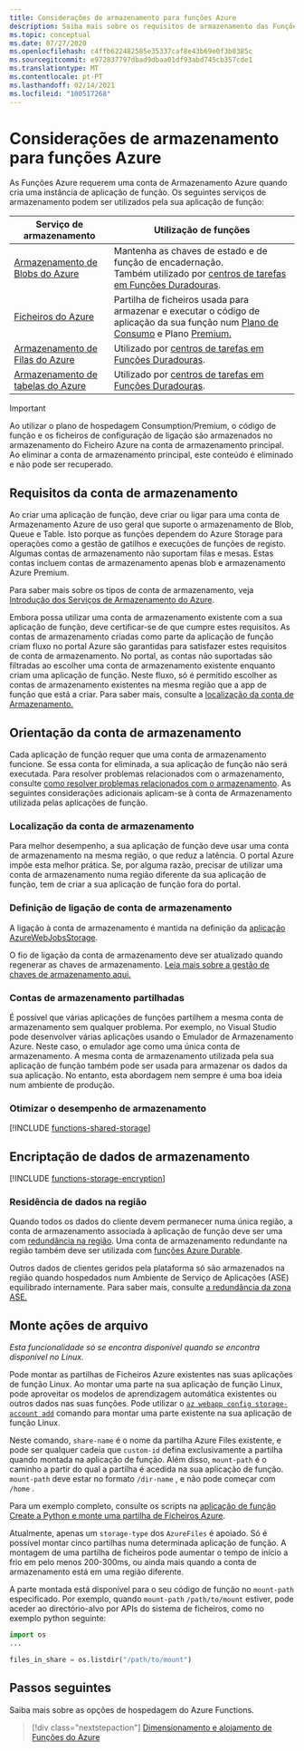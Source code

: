 ```yaml
---
title: Considerações de armazenamento para funções Azure
description: Saiba mais sobre os requisitos de armazenamento das Funções Azure e sobre a encriptação de dados armazenados.
ms.topic: conceptual
ms.date: 07/27/2020
ms.openlocfilehash: c4ffb622482585e35337caf8e43b69e0f3b0385c
ms.sourcegitcommit: e972837797dbad9dbaa01df93abd745cb357cde1
ms.translationtype: MT
ms.contentlocale: pt-PT
ms.lasthandoff: 02/14/2021
ms.locfileid: "100517268"
---
```

# <a name="storage-considerations-for-azure-functions"></a>Considerações de armazenamento para funções Azure

As Funções Azure requerem uma conta de Armazenamento Azure quando cria uma instância de aplicação de função. Os seguintes serviços de armazenamento podem ser utilizados pela sua aplicação de função:


|Serviço de armazenamento  | Utilização de funções  |
|---------|---------|
| [Armazenamento de Blobs do Azure](../storage/blobs/storage-blobs-introduction.md)     | Mantenha as chaves de estado e de função de encadernação.  <br/>Também utilizado por [centros de tarefas em Funções Duradouras](durable/durable-functions-task-hubs.md). |
| [Ficheiros do Azure](../storage/files/storage-files-introduction.md)  | Partilha de ficheiros usada para armazenar e executar o código de aplicação da sua função num [Plano de Consumo](consumption-plan.md) e Plano [Premium.](functions-premium-plan.md) |
| [Armazenamento de Filas do Azure](../storage/queues/storage-queues-introduction.md)     | Utilizado por [centros de tarefas em Funções Duradouras](durable/durable-functions-task-hubs.md).   |
| [Armazenamento de tabelas do Azure](../storage/tables/table-storage-overview.md)  |  Utilizado por [centros de tarefas em Funções Duradouras](durable/durable-functions-task-hubs.md).       |

> [!IMPORTANT]
> Ao utilizar o plano de hospedagem Consumption/Premium, o código de função e os ficheiros de configuração de ligação são armazenados no armazenamento do Ficheiro Azure na conta de armazenamento principal. Ao eliminar a conta de armazenamento principal, este conteúdo é eliminado e não pode ser recuperado.

## <a name="storage-account-requirements"></a>Requisitos da conta de armazenamento

Ao criar uma aplicação de função, deve criar ou ligar para uma conta de Armazenamento Azure de uso geral que suporte o armazenamento de Blob, Queue e Table. Isto porque as funções dependem do Azure Storage para operações como a gestão de gatilhos e execuções de funções de registo. Algumas contas de armazenamento não suportam filas e mesas. Estas contas incluem contas de armazenamento apenas blob e armazenamento Azure Premium.

Para saber mais sobre os tipos de conta de armazenamento, veja [Introdução dos Serviços de Armazenamento do Azure](../storage/common/storage-introduction.md#core-storage-services). 

Embora possa utilizar uma conta de armazenamento existente com a sua aplicação de função, deve certificar-se de que cumpre estes requisitos. As contas de armazenamento criadas como parte da aplicação de função criam fluxo no portal Azure são garantidas para satisfazer estes requisitos de conta de armazenamento. No portal, as contas não suportadas são filtradas ao escolher uma conta de armazenamento existente enquanto criam uma aplicação de função. Neste fluxo, só é permitido escolher as contas de armazenamento existentes na mesma região que a app de função que está a criar. Para saber mais, consulte a [localização da conta de Armazenamento.](#storage-account-location)

<!-- JH: Does using a Premium Storage account improve perf? -->

## <a name="storage-account-guidance"></a>Orientação da conta de armazenamento

Cada aplicação de função requer que uma conta de armazenamento funcione. Se essa conta for eliminada, a sua aplicação de função não será executada. Para resolver problemas relacionados com o armazenamento, consulte [como resolver problemas relacionados com o armazenamento](functions-recover-storage-account.md). As seguintes considerações adicionais aplicam-se à conta de Armazenamento utilizada pelas aplicações de função.

### <a name="storage-account-location"></a>Localização da conta de armazenamento

Para melhor desempenho, a sua aplicação de função deve usar uma conta de armazenamento na mesma região, o que reduz a latência. O portal Azure impõe esta melhor prática. Se, por alguma razão, precisar de utilizar uma conta de armazenamento numa região diferente da sua aplicação de função, tem de criar a sua aplicação de função fora do portal. 

### <a name="storage-account-connection-setting"></a>Definição de ligação de conta de armazenamento

A ligação à conta de armazenamento é mantida na definição da [aplicação AzureWebJobsStorage](./functions-app-settings.md#azurewebjobsstorage). 

O fio de ligação da conta de armazenamento deve ser atualizado quando regenerar as chaves de armazenamento. [Leia mais sobre a gestão de chaves de armazenamento aqui.](../storage/common/storage-account-create.md)

### <a name="shared-storage-accounts"></a>Contas de armazenamento partilhadas

É possível que várias aplicações de funções partilhem a mesma conta de armazenamento sem qualquer problema. Por exemplo, no Visual Studio pode desenvolver várias aplicações usando o Emulador de Armazenamento Azure. Neste caso, o emulador age como uma única conta de armazenamento. A mesma conta de armazenamento utilizada pela sua aplicação de função também pode ser usada para armazenar os dados da sua aplicação. No entanto, esta abordagem nem sempre é uma boa ideia num ambiente de produção.

### <a name="optimize-storage-performance"></a>Otimizar o desempenho de armazenamento

[!INCLUDE [functions-shared-storage](../../includes/functions-shared-storage.md)]

## <a name="storage-data-encryption"></a>Encriptação de dados de armazenamento

[!INCLUDE [functions-storage-encryption](../../includes/functions-storage-encryption.md)]

### <a name="in-region-data-residency"></a>Residência de dados na região

Quando todos os dados do cliente devem permanecer numa única região, a conta de armazenamento associada à aplicação de função deve ser uma com [redundância na região](../storage/common/storage-redundancy.md). Uma conta de armazenamento redundante na região também deve ser utilizada com [funções Azure Durable](./durable/durable-functions-perf-and-scale.md#storage-account-selection).

Outros dados de clientes geridos pela plataforma só são armazenados na região quando hospedados num Ambiente de Serviço de Aplicações (ASE) equilibrado internamente. Para saber mais, consulte [a redundância da zona ASE.](../app-service/environment/zone-redundancy.md#in-region-data-residency)

## <a name="mount-file-shares"></a>Monte ações de arquivo

_Esta funcionalidade só se encontra disponível quando se encontra disponível no Linux._ 

Pode montar as partilhas de Ficheiros Azure existentes nas suas aplicações de função Linux. Ao montar uma parte na sua aplicação de função Linux, pode aproveitar os modelos de aprendizagem automática existentes ou outros dados nas suas funções. Pode utilizar o [`az webapp config storage-account add`](/cli/azure/webapp/config/storage-account#az-webapp-config-storage-account-add) comando para montar uma parte existente na sua aplicação de função Linux. 

Neste comando, `share-name` é o nome da partilha Azure Files existente, e pode ser qualquer cadeia que `custom-id` defina exclusivamente a partilha quando montada na aplicação de função. Além disso, `mount-path` é o caminho a partir do qual a partilha é acedida na sua aplicação de função. `mount-path` deve estar no formato `/dir-name` , e não pode começar com `/home` .

Para um exemplo completo, consulte os scripts na [aplicação de função Create a Python e monte uma partilha de Ficheiros Azure](scripts/functions-cli-mount-files-storage-linux.md). 

Atualmente, apenas um `storage-type` dos `AzureFiles` é apoiado. Só é possível montar cinco partilhas numa determinada aplicação de função. A montagem de uma partilha de ficheiros pode aumentar o tempo de início a frio em pelo menos 200-300ms, ou ainda mais quando a conta de armazenamento está em uma região diferente.

A parte montada está disponível para o seu código de função no `mount-path` especificado. Por exemplo, quando `mount-path` `/path/to/mount` estiver, pode aceder ao directório-alvo por APIs do sistema de ficheiros, como no exemplo python seguinte:

```python
import os
...

files_in_share = os.listdir("/path/to/mount")
```

## <a name="next-steps"></a>Passos seguintes

Saiba mais sobre as opções de hospedagem do Azure Functions.

> [!div class="nextstepaction"]
> [Dimensionamento e alojamento de Funções do Azure](functions-scale.md)
